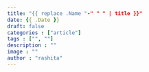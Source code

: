 ```yaml
---
title: "{{ replace .Name "-" " " | title }}"
date: {{ .Date }}
draft: false
categories : ["article"]
tags : ["", ""]
description : ""
image : ""
author : "rashita"
---
```

